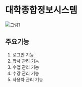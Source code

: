 # 대학종합정보시스템
![그림1](https://user-images.githubusercontent.com/71927210/126895277-98982d9a-16df-4a6f-92d2-a73d8349162e.png)

## 주요기능
1. 로그인 기능
2. 학사 관리 기능
3. 수업 관리 기능
4. 수강 관리 기능
5. 사용자 관리 기능
